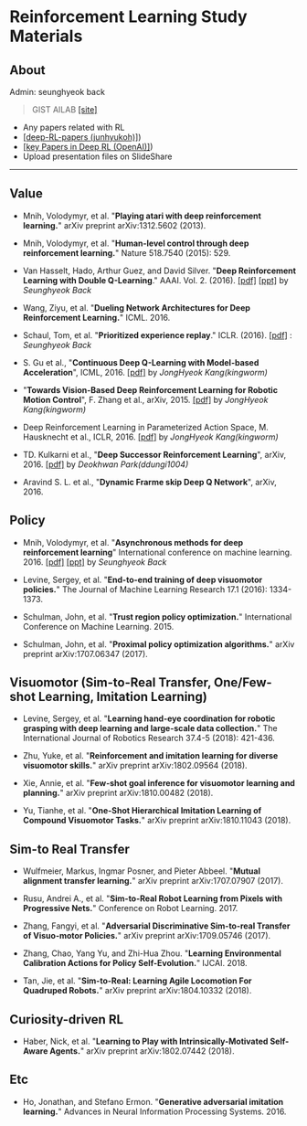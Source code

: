 # Reinforcement Learning Study Materials

## About

Admin: seunghyeok back
> GIST AILAB [[site]](http://ai.gist.ac.kr/)

- Any papers related with RL 
- [[deep-RL-papers (junhyukoh)]](https://github.com/junhyukoh/deep-reinforcement-learning-papers))
- [[key Papers in Deep RL (OpenAI)]](https://spinningup.openai.com/en/latest/spinningup/keypapers.html))
- Upload presentation files on SlideShare

---------------------------------------


## Value

* Mnih, Volodymyr, et al. "**Playing atari with deep reinforcement learning.**" arXiv preprint arXiv:1312.5602 (2013).

* Mnih, Volodymyr, et al. "**Human-level control through deep reinforcement learning.**" Nature 518.7540 (2015): 529.

* Van Hasselt, Hado, Arthur Guez, and David Silver. "**Deep Reinforcement Learning with Double Q-Learning**."  AAAI. Vol. 2. (2016). [[pdf]](http://www.aaai.org/ocs/index.php/AAAI/AAAI16/paper/download/12389/11847) [[ppt]](https://www.slideshare.net/SeungHyeokBaek/deep-reinforcement-learning-with-double-q-learning) by *Seunghyeok Back* 

* Wang, Ziyu, et al. "**Dueling Network Architectures for Deep Reinforcement Learning.**" ICML. 2016.

* Schaul, Tom, et al. "**Prioritized experience replay**." ICLR. (2016). [[pdf]](https://arxiv.org/abs/1511.05952.pdf) : *Seunghyeok Back*

* S. Gu et al., "**Continuous Deep Q-Learning with Model-based Acceleration**", ICML, 2016.
[[pdf]](https://arxiv.org/pdf/1603.00748.pdf) by *JongHyeok Kang(kingworm)*

*  "**Towards Vision-Based Deep Reinforcement Learning for Robotic Motion Control**", F. Zhang et al., arXiv, 2015.
[[pdf]](https://arxiv.org/pdf/1511.03791.pdf) by *JongHyeok Kang(kingworm)*

*  Deep Reinforcement Learning in Parameterized Action Space, M. Hausknecht et al., ICLR, 2016.
[[pdf]](https://arxiv.org/pdf/1511.04143.pdf) by *JongHyeok Kang(kingworm)*

*  TD. Kulkarni et al., "**Deep Successor Reinforcement Learning**", arXiv, 2016.
[[pdf]](https://arxiv.org/pdf/1606.02396.pdf) by *Deokhwan Park(ddungi1004)*

*  Aravind S. L. et al., "**Dynamic Frarme skip Deep Q Network**", arXiv, 2016.

## Policy

* Mnih, Volodymyr, et al. "**Asynchronous methods for deep reinforcement learning**" International conference on machine learning. 2016. [[pdf]](https://arxiv.org/abs/1602.01783) [[ppt]](https://www.slideshare.net/SeungHyeokBaek/181123-asynchronous-method-for-deep-reinforcement-learning-seunghyeok-back) by *Seunghyeok Back*  

* Levine, Sergey, et al. "**End-to-end training of deep visuomotor policies.**" The Journal of Machine Learning Research 17.1 (2016): 1334-1373.

* Schulman, John, et al. "**Trust region policy optimization.**" International Conference on Machine Learning. 2015.

* Schulman, John, et al. "**Proximal policy optimization algorithms.**" arXiv preprint arXiv:1707.06347 (2017).


## Visuomotor (Sim-to-Real Transfer, One/Few-shot Learning, Imitation Learning)

* Levine, Sergey, et al. "**Learning hand-eye coordination for robotic grasping with deep learning and large-scale data collection.**" The International Journal of Robotics Research 37.4-5 (2018): 421-436.

* Zhu, Yuke, et al. "**Reinforcement and imitation learning for diverse visuomotor skills.**" arXiv preprint arXiv:1802.09564 (2018).

* Xie, Annie, et al. "**Few-shot goal inference for visuomotor learning and planning.**" arXiv preprint arXiv:1810.00482 (2018).

* Yu, Tianhe, et al. "**One-Shot Hierarchical Imitation Learning of Compound Visuomotor Tasks.**" arXiv preprint arXiv:1810.11043 (2018).

## Sim-to Real Transfer

* Wulfmeier, Markus, Ingmar Posner, and Pieter Abbeel. "**Mutual alignment transfer learning.**" arXiv preprint arXiv:1707.07907 (2017).

* Rusu, Andrei A., et al. "**Sim-to-Real Robot Learning from Pixels with Progressive Nets.**" Conference on Robot Learning. 2017.

* Zhang, Fangyi, et al. "**Adversarial Discriminative Sim-to-real Transfer of Visuo-motor Policies.**" arXiv preprint arXiv:1709.05746 (2017).

* Zhang, Chao, Yang Yu, and Zhi-Hua Zhou. "**Learning Environmental Calibration Actions for Policy Self-Evolution.**" IJCAI. 2018.

* Tan, Jie, et al. "**Sim-to-Real: Learning Agile Locomotion For Quadruped Robots.**" arXiv preprint arXiv:1804.10332 (2018).


## Curiosity-driven RL

* Haber, Nick, et al. "**Learning to Play with Intrinsically-Motivated Self-Aware Agents.**" arXiv preprint arXiv:1802.07442 (2018).

## Etc

* Ho, Jonathan, and Stefano Ermon. "**Generative adversarial imitation learning.**" Advances in Neural Information Processing Systems. 2016.
